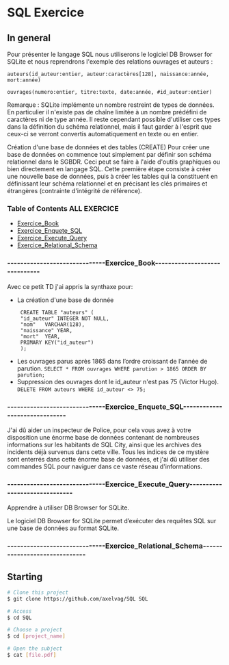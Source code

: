 # SQL Exercice

## In general

Pour présenter le langage SQL nous utiliserons le logiciel DB Browser for SQLite et nous reprendrons l'exemple des relations ouvrages et auteurs : 

	auteurs(id_auteur:entier, auteur:caractères[128], naissance:année, mort:année)
 
	ouvrages(numero:entier, titre:texte, date:année, #id_auteur:entier)

Remarque : 
SQLite implémente un nombre restreint de types de données. En particulier il n'existe pas de chaîne limitée à un nombre prédéfini de caractères ni de type année. Il reste cependant possible d'utiliser ces types dans la définition du schéma relationnel, mais il faut garder à l'esprit que ceux-ci se verront convertis automatiquement en texte ou en entier.

Création d'une base de données et des tables (CREATE)
Pour créer une base de données on commence tout simplement par définir son schéma relationnel dans le SGBDR. Ceci peut se faire à l'aide d'outils graphiques ou bien directement en langage SQL.
Cette première étape consiste à créer une nouvelle base de données, puis à créer les tables qui la constituent en définissant leur schéma relationnel et en précisant les clés primaires et étrangères (contrainte d'intégrité de référence). 


### Table of Contents ALL EXERCICE

- [Exercice_Book](#------------------------------Exercice_Book------------------------------)
- [Exercice_Enquete_SQL](#------------------------------Exercice_Enquete_SQL------------------------------)
- [Exercice_Execute_Query](#------------------------------Exercice_Execute_Query------------------------------)
- [Exercice_Relational_Schema](#------------------------------Exercice_Relational_Schema------------------------------)

### ------------------------------Exercice_Book------------------------------

Avec ce petit TD j'ai appris la synthaxe pour:
 - La création d'une base de donnée
   ```
   	CREATE TABLE "auteurs" (
	"id_auteur"	INTEGER NOT NULL,
	"nom"	VARCHAR(128),
	"naissance"	YEAR,
	"mort"	YEAR,
	PRIMARY KEY("id_auteur")
	);
   ```
 - Les ouvrages parus après 1865 dans l’ordre croissant de l’année de parution.
   ```SELECT * FROM ouvrages WHERE parution > 1865 ORDER BY parution;```
 - Suppression des ouvrages dont le id_auteur n'est pas 75 (Victor Hugo).
   ```DELETE FROM auteurs WHERE id_auteur <> 75;```



### ------------------------------Exercice_Enquete_SQL------------------------------

J'ai dû aider un inspecteur de Police, pour cela vous avez à votre disposition une énorme base de données contenant de nombreuses informations sur les habitants de SQL City, ainsi que les archives des incidents déjà survenus dans cette ville.
Tous les indices de ce mystère sont enterrés dans cette énorme base de données, et j'ai dû utiliser des commandes SQL pour naviguer dans ce vaste réseau d'informations.

### ------------------------------Exercice_Execute_Query------------------------------

Apprendre à utiliser DB Browser for SQLite.

Le logiciel DB Browser for SQLite permet d’exécuter des requêtes SQL sur une base de données au format SQLite.

### ------------------------------Exercice_Relational_Schema------------------------------



## Starting ##

```bash
# Clone this project
$ git clone https://github.com/axelvag/SQL SQL

# Access
$ cd SQL

# Choose a project
$ cd [project_name]

# Open the subject
$ cat [file.pdf]


```
